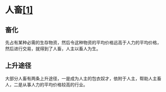 # 人畜[[1]](./appendices/tao-te-ching.md)

## 畜化

先占有某种必需的生存物资，然后令这种物资的平均价格远高于人力的平均价格，然后进行交易，就得到了人畜，人主以畜人为生。

## 上升途径

大部分人畜有两条上升途径，一是成为人主的包衣奴才，依附于人主，帮助人主畜人，二是从事人力的平均价格较高的行业。
